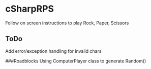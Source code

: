 # cSharpRPS
Follow on screen instructions to play Rock, Paper, Scissors

## ToDo
Add error/exception handling for invalid chars

###Roadblocks
Using ComputerPlayer class to generate Random()
